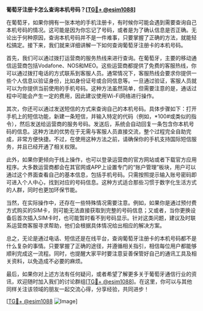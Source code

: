 **葡萄牙注册卡怎么查询本机号码？[[TG💪+ @esim1088](https://t.me/s/esim1088)]**

在葡萄牙，如果你拥有一张本地的手机注册卡，有时候你可能会遇到需要查询自己本机号码的情况。这可能是因为你忘记了号码，或者是为了确认信息是否正确。无论出于何种原因，查询本机号码并不是一件难事，只要掌握了正确的方法，就能轻松搞定。接下来，我们就来详细讲解一下如何查询葡萄牙注册卡的本机号码。

首先，我们可以通过拨打运营商的服务热线来进行查询。在葡萄牙，主要的移动通信运营商包括Vodafone、NOS和MEO。这些运营商都提供了免费的客服热线，你可以通过拨打电话的方式联系到客服人员。通常情况下，客服热线会要求你提供一些个人信息以验证身份，比如身份证号或合同信息等。一旦通过验证，客服人员就可以为你提供当前使用的手机号码。这种方法虽然简单，但需要注意的是，通话过程中可能会产生一定的费用，因此建议使用Wi-Fi网络进行操作。

其次，你还可以通过发送短信的方式来查询自己的本机号码。具体步骤如下：打开手机上的短信功能，新建一条短信，并输入特定的代码（例如，*100#或类似的指令），然后发送给运营商的服务号码。发送后，系统会自动回复一条包含你本机号码的信息。这种方法的优势在于无需与客服人员直接交流，整个过程完全自助完成，非常方便快捷。不过，在使用这种方法之前，请确保你的手机支持国际短信服务，并且已经开通了相关权限。

此外，如果你更倾向于线上操作，也可以登录运营商的官方网站或者下载官方应用程序。大多数运营商都会在其官网或APP上设置专门的“账户管理”板块，用户可以通过这个界面查看自己的基本信息，包括手机号码。只需按照提示输入账号密码即可进入个人中心，找到对应的号码信息。这种方式适合那些习惯于数字化生活方式的人群，同时也更加环保节能。

当然，在实际操作中，还存在一些特殊情况需要注意。例如，如果你是通过预付费方式购买的SIM卡，则可能无法直接获取到完整的号码信息；又或者，当你更换设备后首次插入SIM卡时，也可能暂时看不到号码显示。针对这类问题，建议及时联系运营商客服寻求帮助，他们会根据具体情况给出相应的解决方案。

总之，无论是通过电话、短信还是在线平台，查询葡萄牙注册卡的本机号码都不是什么复杂的事情。只要掌握了正确的途径，并遵循相关指引，相信每位用户都能够顺利完成这一流程。同时，也提醒大家平时要注意妥善保管好自己的通讯工具及相关资料，以免造成不必要的麻烦。

最后，如果你对上述方法有任何疑问，或者希望了解更多关于葡萄牙通信行业的资讯，欢迎随时加入我们的讨论群组[[TG💪+ @esim1088](https://t.me/s/esim1088)]。在这里，你可以与其他同样关注该领域的朋友一起交流心得，分享经验，共同进步！

[[TG💪+ @esim1088](https://t.me/s/esim1088) ![Image](https://i.postimg.cc/4NQfJmqS/Snipaste-2025-05-13-00-14-12.png)]
